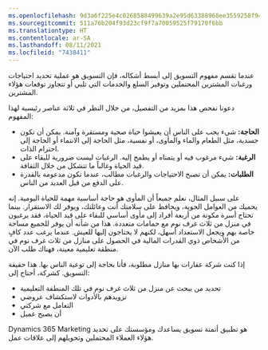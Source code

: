 ```yaml
---
ms.openlocfilehash: 9d3a6f225e4c0268588499639a2e95d63388968ee3559258f94e34ab92e7cc2b
ms.sourcegitcommit: 511a76b204f93d23cf9f7a70059525f79170f6bb
ms.translationtype: HT
ms.contentlocale: ar-SA
ms.lasthandoff: 08/11/2021
ms.locfileid: "7438411"
---
```

عندما تقسم مفهوم التسويق إلى أبسط أشكاله، فإن التسويق هو عملية تحديد احتياجات ورغبات المشترين المحتملين وتوفير السلع والخدمات التي تلبي أو تتجاوز توقعات هؤلاء المشترين.

دعونا نفحص هذا بمزيد من التفصيل، من خلال النظر في ثلاثة عناصر رئيسية لهذا المفهوم:

 -  **الحاجة:** شيء يجب على الناس أن يعيشوا حياة صحية ومستقرة وآمنة. يمكن أن تكون جسدية، مثل الطعام والماء والمأوى، أو نفسية، مثل الحاجة إلى الانتماء أو الحاجة إلى احترام الذات.
 -  **الرغبة:** شيء مرغوب فيه أو يتمناه أو يطمح إليه. الرغبات ليست ضرورية للبقاء على قيد الحياة وغالباً ما تتشكل من خلال الثقافة.
 -  **الطلبات:** يمكن أن تصبح الاحتياجات والرغبات مطالب، عندما تكون مدعومة بالقدرة على الدفع من قبل العديد من الناس.

على سبيل المثال، نعلم جميعاً أن المأوى هو حاجة أساسية مهمة للحياة اليومية. إنه يحميك من العوامل الجوية، ويحافظ على سلامتك أنت وعائلتك، ويوفر لك الاستقرار. بينما تحتاج أسرة مكونة من أربعة أفراد إلى مأوى أساسي للبقاء على قيد الحياة، فقد يرغبون في منزل من ثلاث غرف نوم مع حمامات متعددة. هذا من شأنه أن يوفر للجميع مساحة خاصة بهم ويجعل الاستعداد أسهل، لكنهم لا يحتاجون إليها للعيش. عندما يرغب عدد كافٍ من الأشخاص ذوي القدرات المالية في الحصول على منازل من ثلاث غرف نوم في منطقة تعليمية معينة، فهناك طلب الآن.

إذا كنت شركة عقارات بها منازل مطلوبة، فأنا بحاجة إلى توعية الناس بها. هذا حقيقة التسويق. كشركة، أحتاج إلى:

 -  تحديد من يبحث عن منزل من ثلاث غرف نوم في تلك المنطقة التعليمية
 -  تزويدهم بالأدوات لاستكشاف عروضي
 -  التعامل مع شركتي
 -  أن يصبح عميل

Dynamics 365 Marketing هو تطبيق أتمتة تسويق يساعدك ومؤسستك على تحديد هؤلاء العملاء المحتملين وتحويلهم إلى علاقات عمل.
